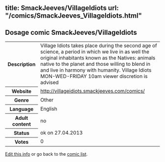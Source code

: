 title: SmackJeeves/VillageIdiots
url: "/comics/SmackJeeves_VillageIdiots.html"
---
Dosage comic SmackJeeves/VillageIdiots
-----------------------------------------

<p id="msg"></p>
<script type="text/javascript">
if (window.location.search === '?edit_info_mail=sent_ok') {
  var elem = document.getElementById("msg");
  elem.innerHTML = 'Edited information sucessfully sent.';
  elem.className = 'ok';
}
</script>
<table class="comicinfo">
<tr>
<th>Description</th><td>Village Idiots takes place during the second age of science, a period in which we live in as well the original inhabitants known as the Natives: animals native to the planet and those willing to blend in and live in harmony with humanity. Village Idiots MON-WED-FRIDAY 10am viewer discretion is advised</td>
</tr>
<tr>
<th>Website</th><td><a href="http://villageidiots.smackjeeves.com/comics/">http://villageidiots.smackjeeves.com/comics/</a></td>
</tr>
<tr>
<th>Genre</th><td>Other</td>
</tr>
<tr>
<th>Language</th><td>English</td>
</tr>
<tr>
<th>Adult content</th><td>no</td>
</tr>
<tr>
<th>Status</th><td>ok on 27.04.2013</td>
</tr>
<tr>
<th>Votes</th><td>0</td>
</tr>
</table>

[Edit this info](SmackJeeves_VillageIdiots_edit.html) or go back to the [comic list](../comic-index.html).
